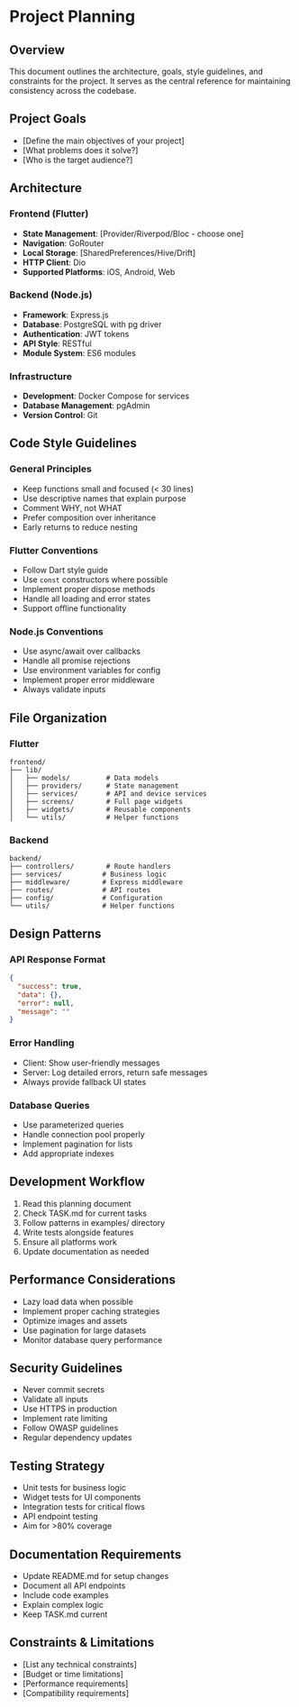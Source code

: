 # Project Planning

## Overview
This document outlines the architecture, goals, style guidelines, and constraints for the project. It serves as the central reference for maintaining consistency across the codebase.

## Project Goals
- [Define the main objectives of your project]
- [What problems does it solve?]
- [Who is the target audience?]

## Architecture

### Frontend (Flutter)
- **State Management**: [Provider/Riverpod/Bloc - choose one]
- **Navigation**: GoRouter
- **Local Storage**: [SharedPreferences/Hive/Drift]
- **HTTP Client**: Dio
- **Supported Platforms**: iOS, Android, Web

### Backend (Node.js)
- **Framework**: Express.js
- **Database**: PostgreSQL with pg driver
- **Authentication**: JWT tokens
- **API Style**: RESTful
- **Module System**: ES6 modules

### Infrastructure
- **Development**: Docker Compose for services
- **Database Management**: pgAdmin
- **Version Control**: Git

## Code Style Guidelines

### General Principles
- Keep functions small and focused (< 30 lines)
- Use descriptive names that explain purpose
- Comment WHY, not WHAT
- Prefer composition over inheritance
- Early returns to reduce nesting

### Flutter Conventions
- Follow Dart style guide
- Use `const` constructors where possible
- Implement proper dispose methods
- Handle all loading and error states
- Support offline functionality

### Node.js Conventions
- Use async/await over callbacks
- Handle all promise rejections
- Use environment variables for config
- Implement proper error middleware
- Always validate inputs

## File Organization

### Flutter
```
frontend/
├── lib/
│   ├── models/         # Data models
│   ├── providers/      # State management
│   ├── services/       # API and device services
│   ├── screens/        # Full page widgets
│   ├── widgets/        # Reusable components
│   └── utils/          # Helper functions
```

### Backend
```
backend/
├── controllers/        # Route handlers
├── services/          # Business logic
├── middleware/        # Express middleware
├── routes/            # API routes
├── config/            # Configuration
└── utils/             # Helper functions
```

## Design Patterns

### API Response Format
```json
{
  "success": true,
  "data": {},
  "error": null,
  "message": ""
}
```

### Error Handling
- Client: Show user-friendly messages
- Server: Log detailed errors, return safe messages
- Always provide fallback UI states

### Database Queries
- Use parameterized queries
- Handle connection pool properly
- Implement pagination for lists
- Add appropriate indexes

## Development Workflow
1. Read this planning document
2. Check TASK.md for current tasks
3. Follow patterns in examples/ directory
4. Write tests alongside features
5. Ensure all platforms work
6. Update documentation as needed

## Performance Considerations
- Lazy load data when possible
- Implement proper caching strategies
- Optimize images and assets
- Use pagination for large datasets
- Monitor database query performance

## Security Guidelines
- Never commit secrets
- Validate all inputs
- Use HTTPS in production
- Implement rate limiting
- Follow OWASP guidelines
- Regular dependency updates

## Testing Strategy
- Unit tests for business logic
- Widget tests for UI components
- Integration tests for critical flows
- API endpoint testing
- Aim for >80% coverage

## Documentation Requirements
- Update README.md for setup changes
- Document all API endpoints
- Include code examples
- Explain complex logic
- Keep TASK.md current

## Constraints & Limitations
- [List any technical constraints]
- [Budget or time limitations]
- [Performance requirements]
- [Compatibility requirements]